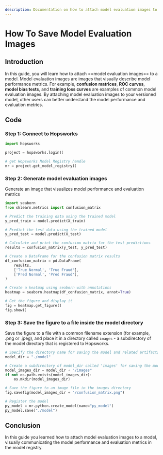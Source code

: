 ```yaml
---
description: Documentation on how to attach model evaluation images to a model.
---
```


# How To Save Model Evaluation Images

## Introduction

In this guide, you will learn how to attach ==model evaluation images== to a model. Model evaluation images are images that visually describe model performance metrics. For example, **confusion matrices**, **ROC curves**, **model bias tests**, and **training loss curves** are examples of common model evaluation images. By attaching model evaluation images to your versioned model, other users can better understand the model performance and evaluation metrics.

## Code

### Step 1: Connect to Hopsworks

```python
import hopsworks

project = hopsworks.login()

# get Hopsworks Model Registry handle
mr = project.get_model_registry()
```

### Step 2: Generate model evaluation images

Generate an image that visualizes model performance and evaluation metrics

```python
import seaborn
from sklearn.metrics import confusion_matrix

# Predict the training data using the trained model
y_pred_train = model.predict(X_train)

# Predict the test data using the trained model
y_pred_test = model.predict(X_test)

# Calculate and print the confusion matrix for the test predictions
results = confusion_matrix(y_test, y_pred_test)

# Create a DataFrame for the confusion matrix results
df_confusion_matrix = pd.DataFrame(
    results, 
    ['True Normal', 'True Fraud'],
    ['Pred Normal', 'Pred Fraud'],
)

# Create a heatmap using seaborn with annotations
heatmap = seaborn.heatmap(df_confusion_matrix, annot=True)

# Get the figure and display it
fig = heatmap.get_figure()
fig.show()
```

### Step 3: Save the figure to a file inside the model directory

Save the figure to a file with a common filename extension (for example, .png or .jpeg), and place it in a directory called `images` - a subdirectory of the model directory that is registered to Hopsworks.

```python
# Specify the directory name for saving the model and related artifacts
model_dir = "./model"

# Create a subdirectory of model_dir called 'images' for saving the model evaluation images
model_images_dir = model_dir + "/images"
if not os.path.exists(model_images_dir):
    os.mkdir(model_images_dir)

# Save the figure to an image file in the images directory
fig.savefig(model_images_dir + "/confusion_matrix.png")

# Register the model
py_model = mr.python.create_model(name="py_model")
py_model.save("./model")
```

## Conclusion

In this guide you learned how to attach model evaluation images to a model, visually communicating the model performance and evaluation metrics in the model registry.
